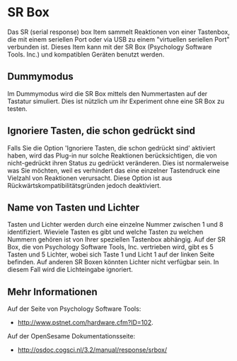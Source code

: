 # SR Box

Das SR (serial response) box Item sammelt Reaktionen von einer Tastenbox, die mit einem seriellen Port oder via USB zu einem "virtuellen seriellen Port" verbunden ist. Dieses Item kann mit der SR Box (Psychology Software Tools. Inc.) und kompatiblen Geräten benutzt werden. 

## Dummymodus

Im Dummymodus wird die SR Box mittels den Nummertasten auf der Tastatur simuliert. Dies ist nützlich um ihr Experiment ohne eine SR Box zu testen.

## Ignoriere Tasten, die schon gedrückt sind

Falls Sie die Option 'Ignoriere Tasten, die schon gedrückt sind' aktiviert haben, wird das Plug-in nur solche Reaktionen berücksichtigen, die von nicht-gedrückt ihren Status zu gedrückt veränderen. Dies ist normalerweise was Sie möchten, weil es verhindert das eine einzelner Tastendruck eine Vielzahl von Reaktionen verursacht. Diese Option ist aus Rückwärtskompatibilitätsgründen jedoch deaktiviert.

## Name von Tasten und Lichter

Tasten und Lichter werden durch eine einzelne Nummer zwischen 1 und 8 identifiziert. Wieviele Tasten es gibt und welche Tasten zu welchen Nummern gehören ist von Ihrer speziellen Tastenbox abhängig. Auf der SR Box, die von Psychology Software Tools, Inc. vertrieben wird, gibt es 5 Tasten und 5 Lichter, wobei sich Taste 1 und Licht 1 auf der linken Seite befinden. Auf anderen SR Boxen könnten Lichter nicht verfügbar sein. In diesem Fall wird die Lichteingabe ignoriert.

## Mehr Informationen

Auf der Seite von Psychology Software Tools:

- <http://www.pstnet.com/hardware.cfm?ID=102>.

Auf der OpenSesame Dokumentationsseite:

- <http://osdoc.cogsci.nl/3.2/manual/response/srbox/>

